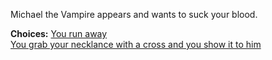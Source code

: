 Michael the Vampire appears and wants to suck your blood.

**Choices:**
[You run away](s3-ytfall.md)  
[You grab your necklance with a cross and you show it to him](s3-vampsur.md)
